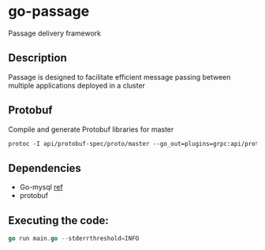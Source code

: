# go-passage
Passage delivery framework

## Description
Passage is designed to facilitate efficient message passing between multiple applications deployed in a cluster

## Protobuf
Compile and generate Protobuf libraries for master
```proto
protoc -I api/protobuf-spec/proto/master --go_out=plugins=grpc:api/protobuf-spec/bin/master/ api/protobuf-spec/proto/master/*.proto
```

## Dependencies
- Go-mysql [ref](https://github.com/go-sql-driver/mysql)
- protobuf

## Executing the code:
```go
go run main.go --stderrthreshold=INFO
```
